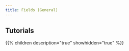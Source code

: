 ```yaml
---
title: Fields (General)
---
```

## Tutorials

{{% children description="true" showhidden="true" %}}
